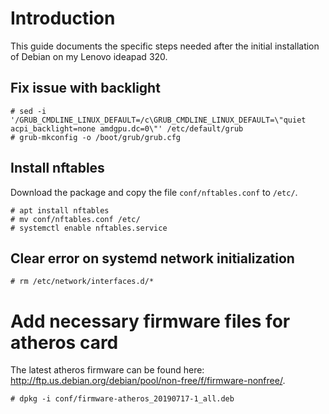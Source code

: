 # Introduction
This guide documents the specific steps needed after the initial installation of Debian on my Lenovo ideapad 320.

## Fix issue with backlight
```
# sed -i '/GRUB_CMDLINE_LINUX_DEFAULT=/c\GRUB_CMDLINE_LINUX_DEFAULT=\"quiet acpi_backlight=none amdgpu.dc=0\"' /etc/default/grub
# grub-mkconfig -o /boot/grub/grub.cfg
```

## Install nftables
Download the package and copy the file `conf/nftables.conf` to `/etc/`.

```
# apt install nftables
# mv conf/nftables.conf /etc/
# systemctl enable nftables.service
```

## Clear error on systemd network initialization
```
# rm /etc/network/interfaces.d/*

```

# Add necessary firmware files for atheros card

The latest atheros firmware can be found here: http://ftp.us.debian.org/debian/pool/non-free/f/firmware-nonfree/.

```
# dpkg -i conf/firmware-atheros_20190717-1_all.deb
```

